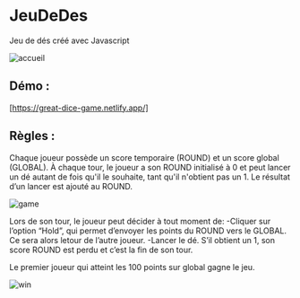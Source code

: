 # JeuDeDes
Jeu de dés créé avec Javascript

![accueil](https://github.com/MartinelliSam/JeuDeDes/assets/122564923/873bcef7-178b-4dfa-bd45-9082be1af6a8)

## Démo : 

[https://great-dice-game.netlify.app/]

## Règles : 

Chaque joueur possède un score temporaire (ROUND) et un score global (GLOBAL). 
À chaque tour, le joueur a son ROUND initialisé à 0 et peut lancer un dé autant de fois qu'il le souhaite, tant qu'il n'obtient pas un 1.
Le résultat d’un lancer est ajouté au ROUND.

![game](https://github.com/MartinelliSam/JeuDeDes/assets/122564923/92250a93-ccb3-4600-9f43-9514d2fd8d3c)


Lors de son tour, le joueur peut décider à tout moment de: 
  -Cliquer sur l’option “Hold”, qui permet d’envoyer les points du ROUND vers le GLOBAL. Ce sera alors letour de l’autre joueur.
  -Lancer le dé. S’il obtient un 1, son score ROUND est perdu et c’est la fin de son tour.
  
Le premier joueur qui atteint les 100 points sur global gagne le jeu.

![win](https://github.com/MartinelliSam/JeuDeDes/assets/122564923/864e7cc6-dce0-4855-933b-052341529d55)

